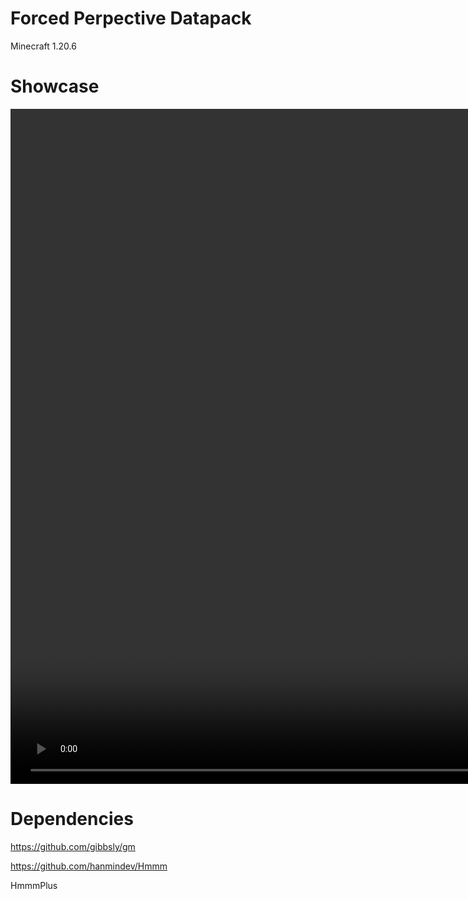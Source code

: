 # Forced Perpective Datapack

Minecraft 1.20.6

# Showcase

<video width="1920" height="1080" controls>
    <source src="video.mp4" type="video/mp4">
    Your browser does not support the video tag.
</video>

# Dependencies

https://github.com/gibbsly/gm

https://github.com/hanmindev/Hmmm

HmmmPlus
